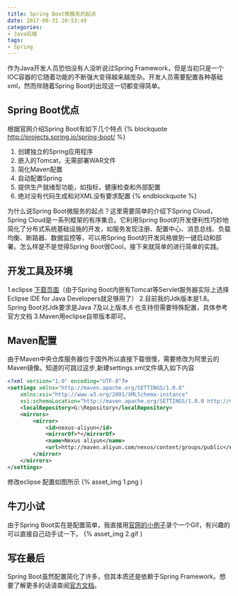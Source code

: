 ```yaml
---
title: Spring Boot微服务的起点
date: 2017-08-31 20:53:49
categories:
- Java后端
tags:
- Spring
---
```

作为Java开发人员恐怕没有人没听说过Spring Framework，但是当初只是一个IOC容器的它随着功能的不断强大变得越来越庞杂。开发人员需要配置各种基础xml，然而伴随着Spring Boot的出现这一切都变得简单。
<!-- more -->
## Spring Boot优点

根据官网介绍Spring Boot有如下几个特点
{% blockquote http://projects.spring.io/spring-boot/ %}

1. 创建独立的Spring应用程序
2. 嵌入的Tomcat，无需部署WAR文件
3. 简化Maven配置
4. 自动配置Spring
5. 提供生产就绪型功能，如指标，健康检查和外部配置
6. 绝对没有代码生成和对XML没有要求配置
{% endblockquote %}

为什么说Spring Boot微服务的起点？这里需要简单的介绍下Spring Cloud，Spring Cloud是一系列框架的有序集合。它利用Spring Boot的开发便利性巧妙地简化了分布式系统基础设施的开发，如服务发现注册、配置中心、消息总线、负载均衡、断路器、数据监控等，可以用Spring Boot的开发风格做到一键启动和部署。怎么样是不是觉得Spring Boot很Cool，接下来就简单的进行简单的实践。

## 开发工具及环境

1.eclipse [下载页面](https://www.eclipse.org/downloads/eclipse-packages/)（由于Spring Boot内嵌有Tomcat等Servlet服务器实际上选择Eclipse IDE for Java Developers就足够用了）
2.目前我的Jdk版本是1.8。Spring Boot对Jdk要求是Java 7及以上版本,6 也支持但需要特殊配置，具体参考官方文档
3.Maven用eclipse自带版本即可。

## Maven配置

由于Maven中央仓库服务器位于国外所以直接下载很慢，需要修改为阿里云的Maven镜像。知道的可跳过这步,新建settings.xml文件填入如下内容

```xml
<?xml version="1.0" encoding="UTF-8"?>
<settings xmlns="http://maven.apache.org/SETTINGS/1.0.0"
    xmlns:xsi="http://www.w3.org/2001/XMLSchema-instance"
    xsi:schemaLocation="http://maven.apache.org/SETTINGS/1.0.0 http://maven.apache.org/xsd/settings-1.0.0.xsd">
    <localRepository>G:\Repository</localRepository>
    <mirrors>
        <mirror>
            <id>nexus-aliyun</id>
            <mirrorOf>*</mirrorOf>
            <name>Nexus aliyun</name>
            <url>http://maven.aliyun.com/nexus/content/groups/public</url>
        </mirror>
    </mirrors>
</settings>
```

修改eclipse 配置如图所示
{% asset_img 1.png )

## 牛刀小试

由于Spring Boot实在是配置简单，我直接用[官网的小例子](http://projects.spring.io/spring-boot/)录个一个Gif，有兴趣的可以直接自己动手试一下。
{% asset_img 2.gif )

## 写在最后

Spring Boot虽然配置简化了许多，但其本质还是依赖于Spring Framework。想要了解更多的话请查阅[官方文档](https://docs.spring.io/spring-boot/docs/current/reference/htmlsingle/)。